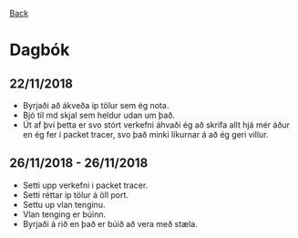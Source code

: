 [Back](../)

# Dagbók

## 22/11/2018

- Byrjaði að ákveða ip tölur sem ég nota.
- Bjó til md skjal sem heldur udan um það.
- Út af því þetta er svo stórt verkefni áhvaði ég að skrifa allt hjá mér áður en ég fer í packet tracer, svo það minki líkurnar á að ég geri villur.


## 26/11/2018 - 26/11/2018

- Setti upp verkefni i packet tracer.
- Setti réttar ip tölur á öll port.
- Settu up vlan tenginu.
- Vlan tenging er búinn.
- Byrjaði á rið en það er búið að vera með stæla.


